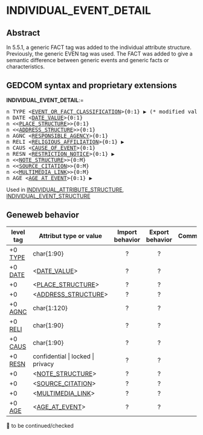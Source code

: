 ﻿# INDIVIDUAL_EVENT_DETAIL
## Abstract
In 5.5.1,  a generic FACT tag was added to the individual attribute structure. Previously, the generic EVEN
tag was used. The FACT was added to give a semantic difference between generic events and
generic facts or characteristics.


## GEDCOM syntax and proprietary extensions

**INDIVIDUAL_EVENT_DETAIL**:=
<pre>
n TYPE &lt;<a href=Ged.EVENT_OR_FACT_CLASSIFICATION.md>EVENT_OR_FACT_CLASSIFICATION</a>&gt;{0:1} &#x25B6; (* modified value *)
n DATE &lt;<a href=Ged.DATE_VALUE.md>DATE_VALUE</a>&gt;{0:1}
n &lt;&lt;<a href=Ged.PLACE_STRUCTURE.md>PLACE_STRUCTURE</a>&gt;&gt;{0:1}
n &lt;&lt;<a href=Ged.ADDRESS_STRUCTURE.md>ADDRESS_STRUCTURE</a>&gt;&gt;{0:1}
n AGNC &lt;<a href=Ged.RESPONSIBLE_AGENCY.md>RESPONSIBLE_AGENCY</a>&gt;{0:1}
n RELI &lt;<a href=Ged.RELIGIOUS_AFFILIATION.md>RELIGIOUS_AFFILIATION</a>&gt;{0:1} &#x25B6;
n CAUS &lt;<a href=Ged.CAUSE_OF_EVENT.md>CAUSE_OF_EVENT</a>&gt;{0:1}
n RESN &lt;<a href=Ged.RESTRICTION_NOTICE.md>RESTRICTION_NOTICE</a>&gt;{0:1} &#x25B6;
n &lt;&lt;<a href=Ged.NOTE_STRUCTURE.md>NOTE_STRUCTURE</a>&gt;&gt;{0:M}
n &lt;&lt;<a href=Ged.SOURCE_CITATION.md>SOURCE_CITATION</a>&gt;&gt;{0:M}
n &lt;&lt;<a href=Ged.MULTIMEDIA_LINK.md>MULTIMEDIA_LINK</a>&gt;&gt;{0:M}
n AGE &lt;<a href=Ged.AGE_AT_EVENT.md>AGE_AT_EVENT</a>&gt;{0:1} &#x25B6;
</pre>
Used in <a href=Ged.INDIVIDUAL_ATTRIBUTE_STRUCTURE.md>INDIVIDUAL_ATTRIBUTE_STRUCTURE</a>, <a href=Ged.INDIVIDUAL_EVENT_STRUCTURE.md>INDIVIDUAL_EVENT_STRUCTURE</a><br />


## Geneweb behavior

level tag  | Attribut type or value | Import behavior | Export behavior  | Comment 
---------- | ------------- | :---------------: | :-----------------:| -----------
+0 <a href=Ged.GLOSSARY.md#type>TYPE</a> | char{1:90} | ? | ? | 
+0 <a href=Ged.GLOSSARY.md#date>DATE</a> | &lt;<a href=Ged.DATE_VALUE.md>DATE_VALUE</a>&gt; | ? | ? | 
+0  | &lt;<a href=Ged.PLACE_STRUCTURE.md>PLACE_STRUCTURE</a>&gt; | ? | ? | 
+0  | &lt;<a href=Ged.ADDRESS_STRUCTURE.md>ADDRESS_STRUCTURE</a>&gt; | ? | ? | 
+0 <a href=Ged.GLOSSARY.md#agnc>AGNC</a> | char{1:120} | ? | ? | 
+0 <a href=Ged.GLOSSARY.md#reli>RELI</a> | char{1:90} | ? | ? | 
+0 <a href=Ged.GLOSSARY.md#caus>CAUS</a> | char{1:90} | ? | ? | 
+0 <a href=Ged.GLOSSARY.md#resn>RESN</a> | confidential \| locked \| privacy  | ? | ? | 
+0  | &lt;<a href=Ged.NOTE_STRUCTURE.md>NOTE_STRUCTURE</a>&gt; | ? | ? | 
+0  | &lt;<a href=Ged.SOURCE_CITATION.md>SOURCE_CITATION</a>&gt; | ? | ? | 
+0  | &lt;<a href=Ged.MULTIMEDIA_LINK.md>MULTIMEDIA_LINK</a>&gt; | ? | ? | 
+0 <a href=Ged.GLOSSARY.md#age>AGE</a> | &lt;<a href=Ged.AGE_AT_EVENT.md>AGE_AT_EVENT</a>&gt; | ? | ? | 

🚧 to be continued/checked

